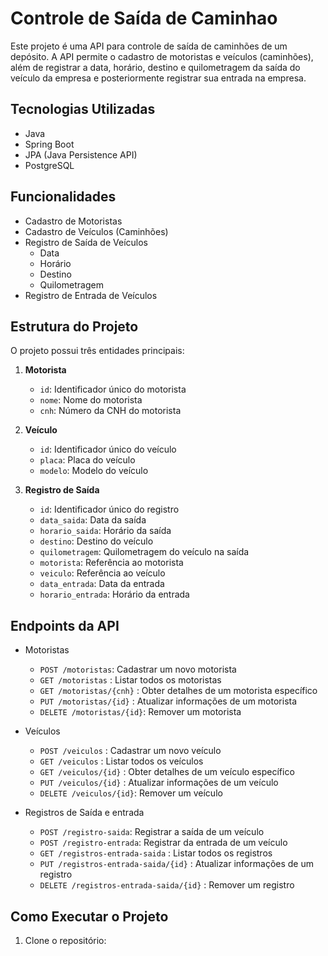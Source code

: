 # Controle de Saída de Caminhao

Este projeto é uma API para controle de saída de caminhões de um depósito. A API permite o cadastro de motoristas e veículos (caminhões), além de registrar a data, horário, destino e quilometragem da saída do veículo da empresa e posteriormente registrar sua entrada na empresa.

## Tecnologias Utilizadas

- Java
- Spring Boot
- JPA (Java Persistence API)
- PostgreSQL

## Funcionalidades

- Cadastro de Motoristas
- Cadastro de Veículos (Caminhões)
- Registro de Saída de Veículos
  - Data
  - Horário
  - Destino
  - Quilometragem
- Registro de Entrada de Veículos

## Estrutura do Projeto

O projeto possui três entidades principais:

1. **Motorista**
   - `id`: Identificador único do motorista
   - `nome`: Nome do motorista
   - `cnh`: Número da CNH do motorista

2. **Veículo**
   - `id`: Identificador único do veículo
   - `placa`: Placa do veículo
   - `modelo`: Modelo do veículo

3. **Registro de Saída**
   - `id`: Identificador único do registro
   - `data_saida`: Data da saída
   - `horario_saida`: Horário da saída
   - `destino`: Destino do veículo
   - `quilometragem`: Quilometragem do veículo na saída
   - `motorista`: Referência ao motorista
   - `veiculo`: Referência ao veículo
   - `data_entrada`: Data da entrada
   - `horario_entrada`: Horário da entrada

## Endpoints da API

- Motoristas
  - `POST /motoristas`: Cadastrar um novo motorista
  - `GET /motoristas` : Listar todos os motoristas
  - `GET /motoristas/{cnh}` : Obter detalhes de um motorista específico
  - `PUT /motoristas/{id}` : Atualizar informações de um motorista
  - `DELETE /motoristas/{id}`: Remover um motorista

- Veículos
  - `POST /veiculos` : Cadastrar um novo veículo
  - `GET /veiculos` : Listar todos os veículos
  - `GET /veiculos/{id}` : Obter detalhes de um veículo específico
  - `PUT /veiculos/{id}` : Atualizar informações de um veículo
  - `DELETE /veiculos/{id}`: Remover um veículo

- Registros de Saída e entrada
  - `POST /registro-saida`: Registrar a saída de um veículo
  - `POST /registro-entrada`: Registrar da entrada de um veículo
  - `GET /registros-entrada-saida` : Listar todos os registros
  - `PUT /registros-entrada-saida/{id}` : Atualizar informações de um registro
  - `DELETE /registros-entrada-saida/{id}` : Remover um registro

## Como Executar o Projeto

1. Clone o repositório:
